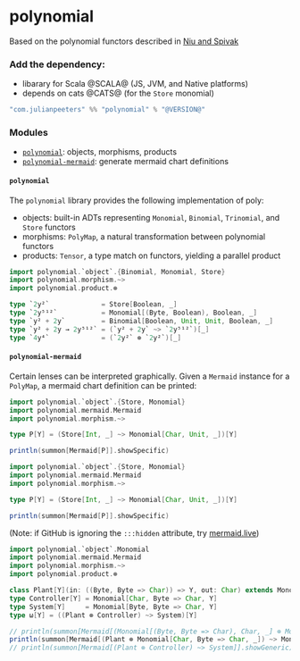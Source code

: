# polynomial

Based on the polynomial functors described in [Niu and Spivak](https://topos.site/poly-book.pdf)

### Add the dependency:
 - libarary for Scala @SCALA@ (JS, JVM, and Native platforms)
 - depends on cats @CATS@ (for the `Store` monomial)
 
```scala
"com.julianpeeters" %% "polynomial" % "@VERSION@"
```

### Modules
 - [`polynomial`](#polynomial-1): objects, morphisms, products
 - [`polynomial-mermaid`](#polynomial-mermaid): generate mermaid chart definitions

#### `polynomial`

The `polynomial` library provides the following implementation of poly:
 - objects: built-in ADTs representing `Monomial`, `Binomial`, `Trinomial`, and `Store` functors
 - morphisms: `PolyMap`, a natural transformation between polynomial functors
 - products: `Tensor`, a type match on functors, yielding a parallel product

```scala mdoc
import polynomial.`object`.{Binomial, Monomial, Store}
import polynomial.morphism.~>
import polynomial.product.⊗

type `2y²`             = Store[Boolean, _]
type `2y⁵¹²`           = Monomial[(Byte, Boolean), Boolean, _]
type `y² + 2y`         = Binomial[Boolean, Unit, Unit, Boolean, _]
type `y² + 2y → 2y⁵¹²` = (`y² + 2y` ~> `2y⁵¹²`)[_]
type `4y⁴`             = (`2y²` ⊗ `2y²`)[_]
```

#### `polynomial-mermaid`

Certain lenses can be interpreted graphically. Given a `Mermaid` instance for a
`PolyMap`, a mermaid chart definition can be printed:

```scala mdoc:reset
import polynomial.`object`.{Store, Monomial}
import polynomial.mermaid.Mermaid
import polynomial.morphism.~>

type P[Y] = (Store[Int, _] ~> Monomial[Char, Unit, _])[Y]

println(summon[Mermaid[P]].showSpecific)
```

```scala mdoc:reset:passthrough
import polynomial.`object`.{Store, Monomial}
import polynomial.mermaid.Mermaid
import polynomial.morphism.~>

type P[Y] = (Store[Int, _] ~> Monomial[Char, Unit, _])[Y]

println(summon[Mermaid[P]].showSpecific)
```
(Note: if GitHub is ignoring the `:::hidden` attribute, try [mermaid.live](https://mermaid.live/))















```scala mdoc:reset
import polynomial.`object`.Monomial
import polynomial.mermaid.Mermaid
import polynomial.morphism.~>
import polynomial.product.⊗

class Plant[Y](in: ((Byte, Byte => Char)) => Y, out: Char) extends Monomial[(Byte, Byte => Char), Char, Y](in, out)
type Controller[Y] = Monomial[Char, Byte => Char, Y]
type System[Y]     = Monomial[Byte, Byte => Char, Y]
type ω[Y] = ((Plant ⊗ Controller) ~> System)[Y]

// println(summon[Mermaid[(Monomial[(Byte, Byte => Char), Char, _] ⊗ Monomial[Char, Byte => Char, _]) ~> Monomial[Byte, Byte => Char, _]]].showGeneric)
println(summon[Mermaid[(Plant ⊗ Monomial[Char, Byte => Char, _]) ~> Monomial[Byte, Byte => Char, _]]].showGeneric)
// println(summon[Mermaid[(Plant ⊗ Controller) ~> System]].showGeneric)
```
